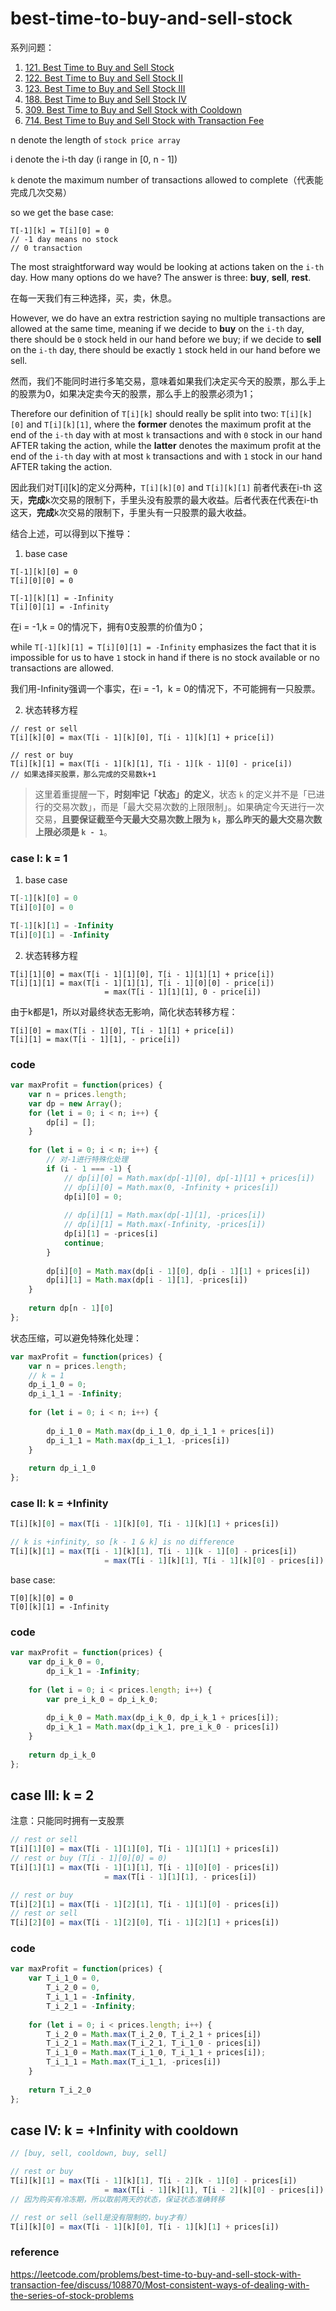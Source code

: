 # best-time-to-buy-and-sell-stock

系列问题：

1. [121. Best Time to Buy and Sell Stock](https://leetcode.com/problems/best-time-to-buy-and-sell-stock/#/description)
2. [122. Best Time to Buy and Sell Stock II](https://leetcode.com/problems/best-time-to-buy-and-sell-stock-ii/#/description)
3. [123. Best Time to Buy and Sell Stock III](https://leetcode.com/problems/best-time-to-buy-and-sell-stock-iii/#/description)
4. [188. Best Time to Buy and Sell Stock IV](https://leetcode.com/problems/best-time-to-buy-and-sell-stock-iv/#/description)
5. [309. Best Time to Buy and Sell Stock with Cooldown](https://leetcode.com/problems/best-time-to-buy-and-sell-stock-with-cooldown/#/description)
6. [714. Best Time to Buy and Sell Stock with Transaction Fee](https://leetcode.com/problems/best-time-to-buy-and-sell-stock-with-transaction-fee/description/)



n denote the length of `stock price array`

i denote the i-th day (i range in [0, n - 1])

`k` denote the maximum number of transactions allowed to complete（代表能完成几次交易）

so we get the base case:

```
T[-1][k] = T[i][0] = 0
// -1 day means no stock
// 0 transaction 
```



The most straightforward way would be looking at actions taken on the `i-th` day. How many options do we have? The answer is three: **buy**, **sell**, **rest**. 

在每一天我们有三种选择，买，卖，休息。



 However, we do have an extra restriction saying no multiple transactions are allowed at the same time, meaning if we decide to **buy** on the `i-th` day, there should be `0` stock held in our hand before we buy; if we decide to **sell** on the `i-th` day, there should be exactly `1` stock held in our hand before we sell.

然而，我们不能同时进行多笔交易，意味着如果我们决定买今天的股票，那么手上的股票为0，如果决定卖今天的股票，那么手上的股票必须为1；



Therefore our definition of `T[i][k]` should really be split into two: `T[i][k][0]` and `T[i][k][1]`, where the **former** denotes the maximum profit at the end of the `i-th` day with at most `k` transactions and with `0` stock in our hand AFTER taking the action, while the **latter** denotes the maximum profit at the end of the `i-th` day with at most `k` transactions and with `1` stock in our hand AFTER taking the action. 

因此我们对T\[i][k]的定义分两种，`T[i][k][0]` and `T[i][k][1]` 前者代表在i-th 这天，**完成**k次交易的限制下，手里头没有股票的最大收益。后者代表在代表在i-th 这天，**完成**k次交易的限制下，手里头有一只股票的最大收益。



结合上述，可以得到以下推导：

1. base case

```
T[-1][k][0] = 0
T[i][0][0] = 0

T[-1][k][1] = -Infinity
T[i][0][1] = -Infinity
```

在i = -1,k = 0的情况下，拥有0支股票的价值为0；



while `T[-1][k][1] = T[i][0][1] = -Infinity` emphasizes the fact that it is impossible for us to have `1` stock in hand if there is no stock available or no transactions are allowed.

我们用-Infinity强调一个事实，在i = -1，k = 0的情况下，不可能拥有一只股票。



2. 状态转移方程

```
// rest or sell
T[i][k][0] = max(T[i - 1][k][0], T[i - 1][k][1] + price[i])

// rest or buy
T[i][k][1] = max(T[i - 1][k][1], T[i - 1][k - 1][0] - price[i])
// 如果选择买股票，那么完成的交易数k+1
```



> 这里着重提醒一下，**时刻牢记「状态」的定义**，状态 `k` 的定义并不是「已进行的交易次数」，而是「最大交易次数的上限限制」。如果确定今天进行一次交易，**且要保证截至今天最大交易次数上限为 `k`，那么昨天的最大交易次数上限必须是 `k - 1`**。



### case I: k = 1

1. base case 

```js
T[-1][k][0] = 0
T[i][0][0] = 0

T[-1][k][1] = -Infinity
T[i][0][1] = -Infinity
```

2. 状态转移方程

```
T[i][1][0] = max(T[i - 1][1][0], T[i - 1][1][1] + price[i])
T[i][1][1] = max(T[i - 1][1][1], T[i - 1][0][0] - price[i])
					 = max(T[i - 1][1][1], 0 - price[i])
```

由于k都是1，所以对最终状态无影响，简化状态转移方程：

```
T[i][0] = max(T[i - 1][0], T[i - 1][1] + price[i])
T[i][1] = max(T[i - 1][1], - price[i])
```



### code

```js
var maxProfit = function(prices) {
    var n = prices.length;
    var dp = new Array();
    for (let i = 0; i < n; i++) {
        dp[i] = [];
    }
    
    for (let i = 0; i < n; i++) {
        // 对-1进行特殊化处理
        if (i - 1 === -1) {
            // dp[i][0] = Math.max(dp[-1][0], dp[-1][1] + prices[i])
            // dp[i][0] = Math.max(0, -Infinity + prices[i])
            dp[i][0] = 0;
            
            // dp[i][1] = Math.max(dp[-1][1], -prices[i])
            // dp[i][1] = Math.max(-Infinity, -prices[i])
            dp[i][1] = -prices[i]
            continue;
        }
        
        dp[i][0] = Math.max(dp[i - 1][0], dp[i - 1][1] + prices[i])
        dp[i][1] = Math.max(dp[i - 1][1], -prices[i])
    }
    
    return dp[n - 1][0]
};
```

状态压缩，可以避免特殊化处理：

```js
var maxProfit = function(prices) {
    var n = prices.length;
  	// k = 1
    dp_i_1_0 = 0;
    dp_i_1_1 = -Infinity;
    
    for (let i = 0; i < n; i++) {
    
        dp_i_1_0 = Math.max(dp_i_1_0, dp_i_1_1 + prices[i])
        dp_i_1_1 = Math.max(dp_i_1_1, -prices[i])
    }
    
    return dp_i_1_0
};
```



### case II: k = +Infinity

```js
T[i][k][0] = max(T[i - 1][k][0], T[i - 1][k][1] + prices[i])

// k is +infinity, so [k - 1 & k] is no difference 
T[i][k][1] = max(T[i - 1][k][1], T[i - 1][k - 1][0] - prices[i])
					 = max(T[i - 1][k][1], T[i - 1][k][0] - prices[i])
```

base case:

```
T[0][k][0] = 0
T[0][k][1] = -Infinity
```



### code

```js
var maxProfit = function(prices) {
    var dp_i_k_0 = 0,
        dp_i_k_1 = -Infinity;
    
    for (let i = 0; i < prices.length; i++) {
        var pre_i_k_0 = dp_i_k_0;
        
        dp_i_k_0 = Math.max(dp_i_k_0, dp_i_k_1 + prices[i]);
        dp_i_k_1 = Math.max(dp_i_k_1, pre_i_k_0 - prices[i])
    }
    
    return dp_i_k_0
};
```



 ## case III: k = 2

注意：只能同时拥有一支股票

```js
// rest or sell
T[i][1][0] = max(T[i - 1][1][0], T[i - 1][1][1] + prices[i])
// rest or buy (T[i - 1][0][0] = 0)
T[i][1][1] = max(T[i - 1][1][1], T[i - 1][0][0] - prices[i])
					 = max(T[i - 1][1][1], - prices[i])

// rest or buy
T[i][2][1] = max(T[i - 1][2][1], T[i - 1][1][0] - prices[i])
// rest or sell
T[i][2][0] = max(T[i - 1][2][0], T[i - 1][2][1] + prices[i])
```



### code

```js
var maxProfit = function(prices) {
    var T_i_1_0 = 0,
        T_i_2_0 = 0,
        T_i_1_1 = -Infinity,
        T_i_2_1 = -Infinity;
    
    for (let i = 0; i < prices.length; i++) {
        T_i_2_0 = Math.max(T_i_2_0, T_i_2_1 + prices[i])
        T_i_2_1 = Math.max(T_i_2_1, T_i_1_0 - prices[i])
        T_i_1_0 = Math.max(T_i_1_0, T_i_1_1 + prices[i]);
        T_i_1_1 = Math.max(T_i_1_1, -prices[i])  
    }
    
    return T_i_2_0
};
```



## case IV: k = +Infinity with cooldown 

```js
// [buy, sell, cooldown, buy, sell]

// rest or buy
T[i][k][1] = max(T[i - 1][k][1], T[i - 2][k - 1][0] - prices[i])
					 = max(T[i - 1][k][1], T[i - 2][k][0] - prices[i])
// 因为购买有冷冻期，所以取前两天的状态，保证状态准确转移

// rest or sell（sell是没有限制的，buy才有）
T[i][k][0] = max(T[i - 1][k][0], T[i - 1][k][1] + prices[i])
```





### reference

https://leetcode.com/problems/best-time-to-buy-and-sell-stock-with-transaction-fee/discuss/108870/Most-consistent-ways-of-dealing-with-the-series-of-stock-problems